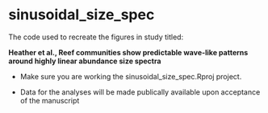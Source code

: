 # sinusoidal_size_spec

The code used to recreate the figures in study titled: 

**Heather et al., Reef communities show predictable wave-like patterns around highly linear abundance size spectra**

- Make sure you are working the sinusoidal_size_spec.Rproj project.

- Data for the analyses will be made publically available upon acceptance of the manuscript
